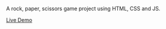 A rock, paper, scissors game project using HTML, CSS and JS.

[Live Demo](https://rhuanvk.github.io/rock-paper-scissors/)
